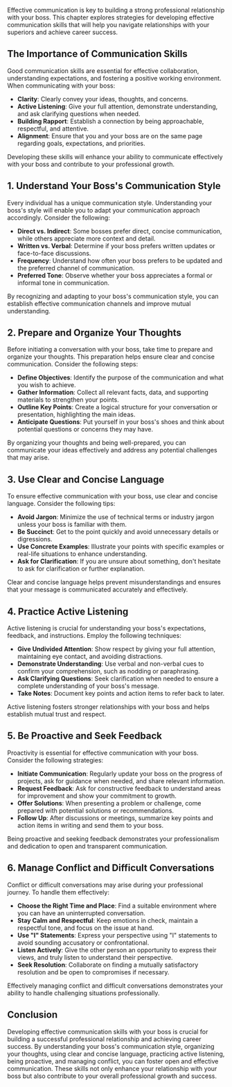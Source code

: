 
Effective communication is key to building a strong professional relationship with your boss. This chapter explores strategies for developing effective communication skills that will help you navigate relationships with your superiors and achieve career success.

**The Importance of Communication Skills**
------------------------------------------

Good communication skills are essential for effective collaboration, understanding expectations, and fostering a positive working environment. When communicating with your boss:

* **Clarity**: Clearly convey your ideas, thoughts, and concerns.
* **Active Listening**: Give your full attention, demonstrate understanding, and ask clarifying questions when needed.
* **Building Rapport**: Establish a connection by being approachable, respectful, and attentive.
* **Alignment**: Ensure that you and your boss are on the same page regarding goals, expectations, and priorities.

Developing these skills will enhance your ability to communicate effectively with your boss and contribute to your professional growth.

**1. Understand Your Boss's Communication Style**
-------------------------------------------------

Every individual has a unique communication style. Understanding your boss's style will enable you to adapt your communication approach accordingly. Consider the following:

* **Direct vs. Indirect**: Some bosses prefer direct, concise communication, while others appreciate more context and detail.
* **Written vs. Verbal**: Determine if your boss prefers written updates or face-to-face discussions.
* **Frequency**: Understand how often your boss prefers to be updated and the preferred channel of communication.
* **Preferred Tone**: Observe whether your boss appreciates a formal or informal tone in communication.

By recognizing and adapting to your boss's communication style, you can establish effective communication channels and improve mutual understanding.

**2. Prepare and Organize Your Thoughts**
-----------------------------------------

Before initiating a conversation with your boss, take time to prepare and organize your thoughts. This preparation helps ensure clear and concise communication. Consider the following steps:

* **Define Objectives**: Identify the purpose of the communication and what you wish to achieve.
* **Gather Information**: Collect all relevant facts, data, and supporting materials to strengthen your points.
* **Outline Key Points**: Create a logical structure for your conversation or presentation, highlighting the main ideas.
* **Anticipate Questions**: Put yourself in your boss's shoes and think about potential questions or concerns they may have.

By organizing your thoughts and being well-prepared, you can communicate your ideas effectively and address any potential challenges that may arise.

**3. Use Clear and Concise Language**
-------------------------------------

To ensure effective communication with your boss, use clear and concise language. Consider the following tips:

* **Avoid Jargon**: Minimize the use of technical terms or industry jargon unless your boss is familiar with them.
* **Be Succinct**: Get to the point quickly and avoid unnecessary details or digressions.
* **Use Concrete Examples**: Illustrate your points with specific examples or real-life situations to enhance understanding.
* **Ask for Clarification**: If you are unsure about something, don't hesitate to ask for clarification or further explanation.

Clear and concise language helps prevent misunderstandings and ensures that your message is communicated accurately and effectively.

**4. Practice Active Listening**
--------------------------------

Active listening is crucial for understanding your boss's expectations, feedback, and instructions. Employ the following techniques:

* **Give Undivided Attention**: Show respect by giving your full attention, maintaining eye contact, and avoiding distractions.
* **Demonstrate Understanding**: Use verbal and non-verbal cues to confirm your comprehension, such as nodding or paraphrasing.
* **Ask Clarifying Questions**: Seek clarification when needed to ensure a complete understanding of your boss's message.
* **Take Notes**: Document key points and action items to refer back to later.

Active listening fosters stronger relationships with your boss and helps establish mutual trust and respect.

**5. Be Proactive and Seek Feedback**
-------------------------------------

Proactivity is essential for effective communication with your boss. Consider the following strategies:

* **Initiate Communication**: Regularly update your boss on the progress of projects, ask for guidance when needed, and share relevant information.
* **Request Feedback**: Ask for constructive feedback to understand areas for improvement and show your commitment to growth.
* **Offer Solutions**: When presenting a problem or challenge, come prepared with potential solutions or recommendations.
* **Follow Up**: After discussions or meetings, summarize key points and action items in writing and send them to your boss.

Being proactive and seeking feedback demonstrates your professionalism and dedication to open and transparent communication.

**6. Manage Conflict and Difficult Conversations**
--------------------------------------------------

Conflict or difficult conversations may arise during your professional journey. To handle them effectively:

* **Choose the Right Time and Place**: Find a suitable environment where you can have an uninterrupted conversation.
* **Stay Calm and Respectful**: Keep emotions in check, maintain a respectful tone, and focus on the issue at hand.
* **Use "I" Statements**: Express your perspective using "I" statements to avoid sounding accusatory or confrontational.
* **Listen Actively**: Give the other person an opportunity to express their views, and truly listen to understand their perspective.
* **Seek Resolution**: Collaborate on finding a mutually satisfactory resolution and be open to compromises if necessary.

Effectively managing conflict and difficult conversations demonstrates your ability to handle challenging situations professionally.

**Conclusion**
--------------

Developing effective communication skills with your boss is crucial for building a successful professional relationship and achieving career success. By understanding your boss's communication style, organizing your thoughts, using clear and concise language, practicing active listening, being proactive, and managing conflict, you can foster open and effective communication. These skills not only enhance your relationship with your boss but also contribute to your overall professional growth and success.
